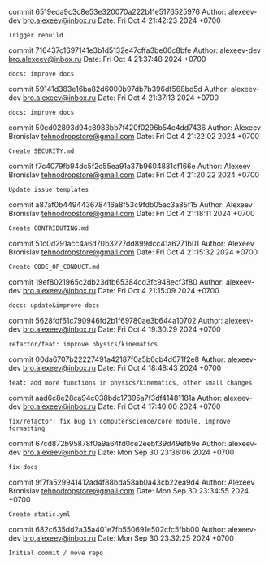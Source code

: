 commit 6519eda9c3c8e53e320070a222b11e5176525976
Author: alexeev-dev <bro.alexeev@inbox.ru>
Date:   Fri Oct 4 21:42:23 2024 +0700

    Trigger rebuild

commit 716437c1697141e3b1d5132e47cffa3be06c8bfe
Author: alexeev-dev <bro.alexeev@inbox.ru>
Date:   Fri Oct 4 21:37:48 2024 +0700

    docs: improve docs

commit 59141d383e16ba82d6000b97db7b396df568bd5d
Author: alexeev-dev <bro.alexeev@inbox.ru>
Date:   Fri Oct 4 21:37:13 2024 +0700

    docs: improve docs

commit 50cd02893d94c8983bb7f420f0296b54c4dd7436
Author: Alexeev Bronislav <tehnodropstore@gmail.com>
Date:   Fri Oct 4 21:22:02 2024 +0700

    Create SECURITY.md

commit f7c4079fb94dc5f2c55ea91a37b9604881cf166e
Author: Alexeev Bronislav <tehnodropstore@gmail.com>
Date:   Fri Oct 4 21:20:22 2024 +0700

    Update issue templates

commit a87af0b449443678416a8f53c9fdb05ac3a85f15
Author: Alexeev Bronislav <tehnodropstore@gmail.com>
Date:   Fri Oct 4 21:18:11 2024 +0700

    Create CONTRIBUTING.md

commit 51c0d291acc4a6d70b3227dd899dcc41a6271b01
Author: Alexeev Bronislav <tehnodropstore@gmail.com>
Date:   Fri Oct 4 21:15:32 2024 +0700

    Create CODE_OF_CONDUCT.md

commit 19ef8021965c2db23dfb65384cd3fc948ecf3f80
Author: alexeev-dev <bro.alexeev@inbox.ru>
Date:   Fri Oct 4 21:15:09 2024 +0700

    docs: update&improve docs

commit 5628fdf61c790946fd2b1f69780ae3b644a10702
Author: alexeev-dev <bro.alexeev@inbox.ru>
Date:   Fri Oct 4 19:30:29 2024 +0700

    refactor/feat: improve physics/kinematics

commit 00da6707b22227491a42187f0a5b6cb4d671f2e8
Author: alexeev-dev <bro.alexeev@inbox.ru>
Date:   Fri Oct 4 18:48:43 2024 +0700

    feat: add more functions in physics/kinematics, other small changes

commit aad6c8e28ca94c038bdc17395a7f3df41481181a
Author: alexeev-dev <bro.alexeev@inbox.ru>
Date:   Fri Oct 4 17:40:00 2024 +0700

    fix/refactor: fix bug in computerscience/core module, improve formatting

commit 67cd872b95878f0a9a64fd0ce2eebf39d49efb9e
Author: alexeev-dev <bro.alexeev@inbox.ru>
Date:   Mon Sep 30 23:36:06 2024 +0700

    fix docs

commit 9f7fa529941412ad4f88bda58ab0a43cb22ea9d4
Author: Alexeev Bronislav <tehnodropstore@gmail.com>
Date:   Mon Sep 30 23:34:55 2024 +0700

    Create static.yml

commit 682c635dd2a35a401e7fb550691e502cfc5fbb00
Author: alexeev-dev <bro.alexeev@inbox.ru>
Date:   Mon Sep 30 23:32:25 2024 +0700

    Initial commit / move repo
